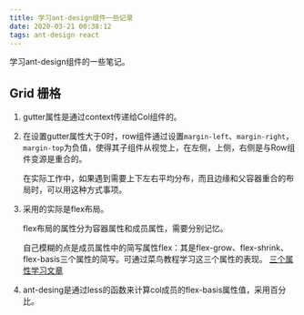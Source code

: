 ```yaml
---
title: 学习ant-design组件一些记录
date: 2020-03-21 00:38:12
tags: ant-design react
---
```


学习ant-design组件的一些笔记。

<!-- more -->

## Grid 栅格

  1. gutter属性是通过context传递给Col组件的。
  2. 在设置gutter属性大于0时，row组件通过设置`margin-left`、`margin-right`，`margin-top`为负值，使得其子组件从视觉上，在左侧，上侧，右侧是与Row组件变源是重合的。

      在实际工作中，如果遇到需要上下左右平均分布，而且边缘和父容器重合的布局时，可以用这种方式事项。
  
  3. 采用的实际是flex布局。

      flex布局的属性分为容器属性和成员属性，需要分别记忆。
      
      自己模糊的点是成员属性中的简写属性flex：其是flex-grow、flex-shrink、flex-basis三个属性的简写。可通过菜鸟教程学习这三个属性的表现。
      [三个属性学习文章](https://blog.csdn.net/m0_37058714/article/details/80765562)

  4. ant-desing是通过less的函数来计算col成员的flex-basis属性值，采用百分比。